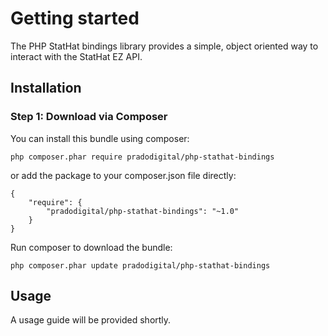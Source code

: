 Getting started
===============

The PHP StatHat bindings library provides a simple, object oriented way
to interact with the StatHat EZ API.


Installation
------------

### Step 1: Download via Composer

You can install this bundle using composer:

    php composer.phar require pradodigital/php-stathat-bindings

or add the package to your composer.json file directly:

    {
        "require": {
            "pradodigital/php-stathat-bindings": "~1.0"
        }
    }

Run composer to download the bundle:

    php composer.phar update pradodigital/php-stathat-bindings


Usage
-----

A usage guide will be provided shortly.